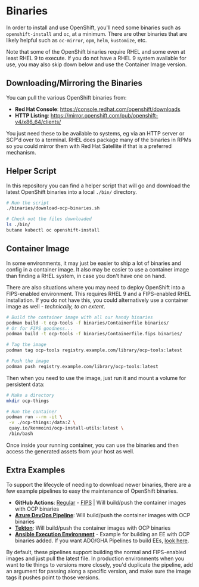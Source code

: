 # Binaries

In order to install and use OpenShift, you'll need some binaries such as `openshift-install` and `oc`, at a minimum.  There are other binaries that are likely helpful such as `oc-mirror`, `opm`, `helm`, `kustomize`, etc.

Note that some of the OpenShift binaries require RHEL and some even at least RHEL 9 to execute.  If you do not have a RHEL 9 system available for use, you may also skip down below and use the Container Image version.

## Downloading/Mirroring the Binaries

You can pull the various OpenShift binaries from:

- **Red Hat Console**: https://console.redhat.com/openshift/downloads
- **HTTP Listing**: https://mirror.openshift.com/pub/openshift-v4/x86_64/clients/

You just need these to be available to systems, eg via an HTTP server or SCP'd over to a terminal.  RHEL does package many of the binaries in RPMs so you could mirror them with Red Hat Satellite if that is a preferred mechanism.

## Helper Script

In this repository you can find a helper script that will go and download the latest OpenShift binaries into a local `./bin/` directory.

```bash
# Run the script
./binaries/download-ocp-binaries.sh

# Check out the files downloaded
ls ./bin/
butane kubectl oc openshift-install
```

## Container Image

In some environments, it may just be easier to ship a lot of binaries and config in a container image.  It also may be easier to use a container image than finding a RHEL system, in case you don't have one on hand.

There are also situations where you may need to deploy OpenShift into a FIPS-enabled environment.  This requires RHEL 9 and a FIPS-enabled RHEL installation.  If you do not have this, you could alternatively use a container image as well - *technically, to an extent*.

```bash
# Build the container image with all our handy binaries
podman build -t ocp-tools -f binaries/Containerfile binaries/
# Or for FIPS goodness...
podman build -t ocp-tools -f binaries/Containerfile.fips binaries/

# Tag the image
podman tag ocp-tools registry.example.com/library/ocp-tools:latest

# Push the image
podman push registry.example.com/library/ocp-tools:latest
```

Then when you need to use the image, just run it and mount a volume for persistent data:

```bash
# Make a directory
mkdir ocp-things

# Run the container
podman run --rm -it \
 -v ./ocp-things:/data:Z \
 quay.io/kenmoini/ocp-install-utils:latest \
 /bin/bash
```

Once inside your running container, you can use the binaries and then access the generated assets from your host as well.

## Extra Examples

To support the lifecycle of needing to download newer binaries, there are a few example pipelines to easy the maintenance of OpenShift binaries.

- **GitHub Actions**: [Regular](../.github/workflows/binaries-build-container.yml) - [FIPS](../.github/workflows/binaries-build-fips-container.yml) | Will build/push the container images with OCP binaries
- **[Azure DevOps Pipeline](./azure-pipelines.yml)**: Will build/push the container images with OCP binaries
- **[Tekton](./tekton/pipelines/binaries.yml)**: Will build/push the container images with OCP binaries
- **[Ansible Execution Environment](./execution-environment/)** - Example for building an EE with OCP binaries added.  If you want ADO/GHA Pipelines to build EEs, [look here](https://github.com/kenmoini/ansible-ee-builder/tree/main).

By default, these pipelines support building the normal and FIPS-enabled images and just pull the latest file.  In production environments when you want to tie things to versions more closely, you'd duplicate the pipeline, add an argument for passing along a specific version, and make sure the image tags it pushes point to those versions.